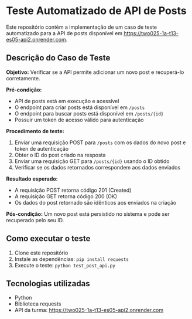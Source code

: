# Teste Automatizado de API de Posts

Este repositório contém a implementação de um caso de teste automatizado para a API de posts disponível em https://two025-1a-t13-es05-api2.onrender.com.

## Descrição do Caso de Teste

**Objetivo:** Verificar se a API permite adicionar um novo post e recuperá-lo corretamente.

**Pré-condição:**

- API de posts está em execução e acessível
- O endpoint para criar posts está disponível em `/posts`
- O endpoint para buscar posts está disponível em `/posts/{id}`
- Possuir um token de acesso válido para autenticação

**Procedimento de teste:**

1. Enviar uma requisição POST para `/posts` com os dados do novo post e token de autenticação
2. Obter o ID do post criado na resposta
3. Enviar uma requisição GET para `/posts/{id}` usando o ID obtido
4. Verificar se os dados retornados correspondem aos dados enviados

**Resultado esperado:**

- A requisição POST retorna código 201 (Created)
- A requisição GET retorna código 200 (OK)
- Os dados do post retornado são idênticos aos enviados na criação

**Pós-condição:** Um novo post está persistido no sistema e pode ser recuperado pelo seu ID.

## Como executar o teste

1. Clone este repositório
2. Instale as dependências: `pip install requests`
3. Execute o teste: `python test_post_api.py`

## Tecnologias utilizadas

- Python
- Biblioteca requests
- API da turma: https://two025-1a-t13-es05-api2.onrender.com
